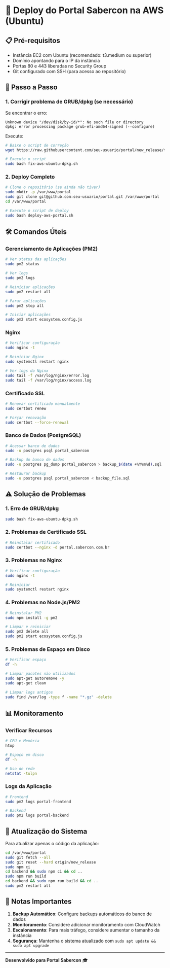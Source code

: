 # 🚀 Deploy do Portal Sabercon na AWS (Ubuntu)

## 📋 Pré-requisitos
- Instância EC2 com Ubuntu (recomendado: t3.medium ou superior)
- Domínio apontando para o IP da instância
- Portas 80 e 443 liberadas no Security Group
- Git configurado com SSH (para acesso ao repositório)

## 🔧 Passo a Passo

### 1. Corrigir problema de GRUB/dpkg (se necessário)

Se encontrar o erro:
```
Unknown device "/dev/disk/by-id/*": No such file or directory
dpkg: error processing package grub-efi-amd64-signed (--configure)
```

Execute:
```bash
# Baixe o script de correção
wget https://raw.githubusercontent.com/seu-usuario/portal/new_release/fix-aws-ubuntu-dpkg.sh

# Execute o script
sudo bash fix-aws-ubuntu-dpkg.sh
```

### 2. Deploy Completo

```bash
# Clone o repositório (se ainda não tiver)
sudo mkdir -p /var/www/portal
sudo git clone git@github.com:seu-usuario/portal.git /var/www/portal
cd /var/www/portal

# Execute o script de deploy
sudo bash deploy-aws-portal.sh
```

## 🛠️ Comandos Úteis

### Gerenciamento de Aplicações (PM2)
```bash
# Ver status das aplicações
sudo pm2 status

# Ver logs
sudo pm2 logs

# Reiniciar aplicações
sudo pm2 restart all

# Parar aplicações
sudo pm2 stop all

# Iniciar aplicações
sudo pm2 start ecosystem.config.js
```

### Nginx
```bash
# Verificar configuração
sudo nginx -t

# Reiniciar Nginx
sudo systemctl restart nginx

# Ver logs do Nginx
sudo tail -f /var/log/nginx/error.log
sudo tail -f /var/log/nginx/access.log
```

### Certificado SSL
```bash
# Renovar certificado manualmente
sudo certbot renew

# Forçar renovação
sudo certbot --force-renewal
```

### Banco de Dados (PostgreSQL)
```bash
# Acessar banco de dados
sudo -u postgres psql portal_sabercon

# Backup do banco de dados
sudo -u postgres pg_dump portal_sabercon > backup_$(date +%Y%m%d).sql

# Restaurar backup
sudo -u postgres psql portal_sabercon < backup_file.sql
```

## ⚠️ Solução de Problemas

### 1. Erro de GRUB/dpkg
```bash
sudo bash fix-aws-ubuntu-dpkg.sh
```

### 2. Problemas de Certificado SSL
```bash
# Reinstalar certificado
sudo certbot --nginx -d portal.sabercon.com.br
```

### 3. Problemas no Nginx
```bash
# Verificar configuração
sudo nginx -t

# Reiniciar
sudo systemctl restart nginx
```

### 4. Problemas no Node.js/PM2
```bash
# Reinstalar PM2
sudo npm install -g pm2

# Limpar e reiniciar
sudo pm2 delete all
sudo pm2 start ecosystem.config.js
```

### 5. Problemas de Espaço em Disco
```bash
# Verificar espaço
df -h

# Limpar pacotes não utilizados
sudo apt-get autoremove -y
sudo apt-get clean

# Limpar logs antigos
sudo find /var/log -type f -name "*.gz" -delete
```

## 📊 Monitoramento

### Verificar Recursos
```bash
# CPU e Memória
htop

# Espaço em disco
df -h

# Uso de rede
netstat -tulpn
```

### Logs da Aplicação
```bash
# Frontend
sudo pm2 logs portal-frontend

# Backend
sudo pm2 logs portal-backend
```

## 🔄 Atualização do Sistema

Para atualizar apenas o código da aplicação:
```bash
cd /var/www/portal
sudo git fetch --all
sudo git reset --hard origin/new_release
sudo npm ci
cd backend && sudo npm ci && cd ..
sudo npm run build
cd backend && sudo npm run build && cd ..
sudo pm2 restart all
```

## 📝 Notas Importantes

1. **Backup Automático**: Configure backups automáticos do banco de dados
2. **Monitoramento**: Considere adicionar monitoramento com CloudWatch
3. **Escalonamento**: Para mais tráfego, considere aumentar o tamanho da instância
4. **Segurança**: Mantenha o sistema atualizado com `sudo apt update && sudo apt upgrade`

---

**Desenvolvido para Portal Sabercon** 🎓 